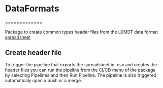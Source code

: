 # DataFormats
=============

Package to create common types header files from the L0MDT data format [spreadsheet](https://docs.google.com/spreadsheets/d/1oJh-NPv990n6AzXXZ7cBaySrltqBO-eGucrsnOx_r4s/edit#gid=1745105770)

Create header file
------------------

To trigger the pipeline that exports the spreadsheet in .csv and creates the header files you can run the pipeline from the CI/CD menu of the package by selecting Pipelines and then Run Pipeline. The pipeline is also triggered automaticaly upon a push or a merge.
